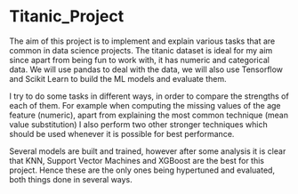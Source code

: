 # Titanic_Project

The aim of this project is to implement and explain various tasks that are common in data science projects. The titanic dataset is ideal for my aim since apart from being fun to work with, it has numeric and categorical data. We will use pandas to deal with the data, we will also use Tensorflow and Scikit Learn to build the ML models and evaluate them. 

I try to do some tasks in different ways, in order to compare the strengths of each of them. For example when computing the missing values of the age feature (numeric), apart from explaining the most common technique (mean value substitution) I also perform two other stronger techniques which should be used whenever it is possible for best performance. 

Several models are built and trained, however after some analysis it is clear that KNN, Support Vector Machines and XGBoost are the best for this project. Hence these are the only ones being hypertuned and evaluated, both things done in several ways.

